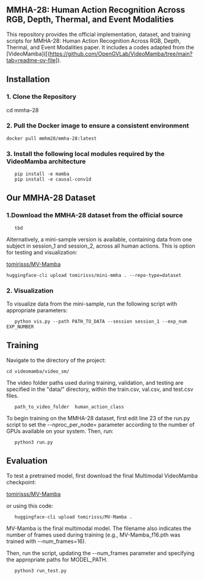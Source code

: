 ## MMHA-28: Human Action Recognition Across RGB, Depth, Thermal, and Event Modalities 

This repository provides the official implementation, dataset, and training scripts for MMHA-28: Human Action Recognition Across RGB, Depth, Thermal, and Event Modalities paper. 
It includes a codes adapted from the [VideoMamba]([(https://github.com/OpenGVLab/VideoMamba/tree/main?tab=readme-ov-file]).

## Installation
### 1. Clone the Repository
cd mmha-28

### 2. Pull the Docker image to ensure a consistent environment

   ```
   docker pull mmhm28/mmha-28:latest
```
### 3. Install the following local modules required by the VideoMamba architecture
```
   pip install -e mamba
   pip install -e causal-conv1d
```
## Our MMHA-28 Dataset
### 1.Download the MMHA-28 dataset from the official source
```
   tbd
```
Alternatively, a mini-sample version is available, containing data from one subject in session_1 and session_2, across all human actions. This is option for testing and visualization:

[tomirisss/MV-Mamba](tomirisss/mini-mmha)
```
huggingface-cli upload tomirisss/mini-mmha . --repo-type=dataset
```

### 2. Visualization
To visualize data from the mini-sample, run the following script with appropriate parameters:
```
   python vis.py --path PATH_TO_DATA --session session_1 --exp_num EXP_NUMBER
```
## Training

Navigate to the directory of the project:
```
cd videomamba/video_sm/
```
The video folder paths used during training, validation, and testing are specified in the "data/" directory, within the train.csv, val.csv, and test.csv files.
```
   path_to_video_folder  human_action_class
```
To begin training on the MMHA-28 dataset, first edit line 23 of the run.py script to set the --nproc_per_node= parameter according to the number of GPUs available on your system. Then, run:
```
   python3 run.py
```
## Evaluation

To test a pretrained model, first download the final Multimodal VideoMamba checkpoint:

[tomirisss/MV-Mamba](https://huggingface.co/tomirisss/MV-Mamba)

or using this code:
```
   huggingface-cli upload tomirisss/MV-Mamba .
```
MV-Mamba is the final multimodal model. The filename also indicates the number of frames used during training (e.g., MV-Mamba_f16.pth was trained with --num_frames=16).

Then, run the script, updating the --num_frames parameter and specifying the appropriate paths for MODEL_PATH.
```
   python3 run_test.py
```
